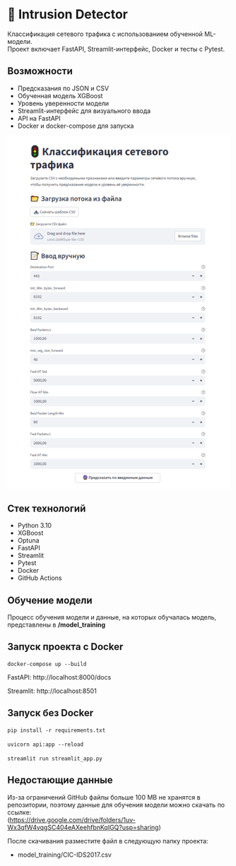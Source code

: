 # 🚦 Intrusion Detector
Классификация сетевого трафика с использованием обученной ML-модели.  
Проект включает FastAPI, Streamlit-интерфейс, Docker и тесты с Pytest.

## Возможности
* Предсказания по JSON и CSV
* Обученная модель XGBoost
* Уровень уверенности модели
* Streamlit-интерфейс для визуального ввода
* API на FastAPI
* Docker и docker-compose для запуска

![Streamlit-интерфейс](screenshots/streamlit.png)

## Стек технологий
* Python 3.10
* XGBoost
* Optuna
* FastAPI
* Streamlit
* Pytest
* Docker
* GitHub Actions

## Обучение модели
Процесс обучения модели и данные, на которых обучалась модель, представлены в **/model_training**

## Запуск проекта c Docker
```
docker-compose up --build
```
FastAPI: http://localhost:8000/docs

Streamlit: http://localhost:8501

## Запуск без Docker
```
pip install -r requirements.txt

uvicorn api:app --reload

streamlit run streamlit_app.py
```
## Недостающие данные

Из-за ограничений GitHub файлы больше 100 MB не хранятся в репозитории, поэтому данные для обучения модели можно скачать по ссылке:<br> (https://drive.google.com/drive/folders/1uv-Wx3qfW4vqgSC404eAXeehfbnKqIGQ?usp=sharing)

После скачивания разместите файл в следующую папку проекта:
* model_training/CIC-IDS2017.csv
